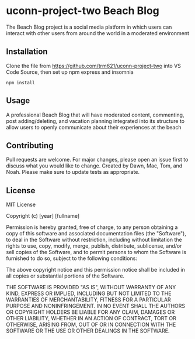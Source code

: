 # uconn-project-two Beach Blog

The Beach Blog project is a social media platform in which users can interact with other users from around the world in a moderated environment

## Installation

Clone the file from https://github.com/trm621/uconn-project-two into VS Code Source, then set up npm express and insomnia

```git
npm install 
```

## Usage

A professional Beach Blog that will have moderated content, commenting, post adding/deleting, and vacation planning integrated into its structure to allow users to openly communicate about their experiences at the beach

## Contributing
Pull requests are welcome. For major changes, please open an issue first to discuss what you would like to change.
Created by Dawn, Mac, Tom, and Noah.
Please make sure to update tests as appropriate.

## License

MIT License

Copyright (c) [year] [fullname]

Permission is hereby granted, free of charge, to any person obtaining a copy
of this software and associated documentation files (the "Software"), to deal
in the Software without restriction, including without limitation the rights
to use, copy, modify, merge, publish, distribute, sublicense, and/or sell
copies of the Software, and to permit persons to whom the Software is
furnished to do so, subject to the following conditions:

The above copyright notice and this permission notice shall be included in all
copies or substantial portions of the Software.

THE SOFTWARE IS PROVIDED "AS IS", WITHOUT WARRANTY OF ANY KIND, EXPRESS OR
IMPLIED, INCLUDING BUT NOT LIMITED TO THE WARRANTIES OF MERCHANTABILITY,
FITNESS FOR A PARTICULAR PURPOSE AND NONINFRINGEMENT. IN NO EVENT SHALL THE
AUTHORS OR COPYRIGHT HOLDERS BE LIABLE FOR ANY CLAIM, DAMAGES OR OTHER
LIABILITY, WHETHER IN AN ACTION OF CONTRACT, TORT OR OTHERWISE, ARISING FROM,
OUT OF OR IN CONNECTION WITH THE SOFTWARE OR THE USE OR OTHER DEALINGS IN THE
SOFTWARE.